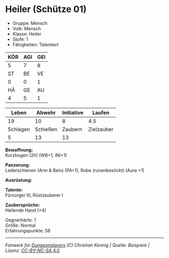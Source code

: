 # Heiler (Schütze 01)  
- Gruppe: Mensch  
- Volk: Mensch  
- Klasse: Heiler  
- Stufe: 1  
- Fähigkeiten: Talentiert  


| KÖR | AGI | GEI |  
| --- | --- | --- |  
| 5   | 7   | 8   |
| ST  | BE  | VE  |  
| 0   | 0   | 1   |
| HÄ  | GE  | AU  |  
| 4   | 5   | 1   |


| Leben    | Abwehr   | Initiative | Laufen     |
| -------- | -------- | ---------- | ---------- |
| 19       | 10       | 8          | 4.5        |
| Schlagen | Schießen | Zaubern    | Zielzauber |
| 5        | 13       | 13         |            |

**Bewaffnung:**  
Kurzbogen (2h) (WB+1, INI+1)

**Panzerung:**  
Lederschienen (Arm & Bein) (PA+1), Robe (runenbestickt) (Aura +1)

**Ausrüstung:**  


**Talente:**  
Fürsorger III, Rüstzauberer I

**Zaubersprüche:**  
Heilende Hand (+4)

Gegnerhärte: 1  
Größe: Normal  
Erfahrungspunkte: 58  



___
*Fanwerk für [Dungeonslayers](https://www.dungeonslayers.net/) (C) Christian Kennig | Quelle: Beispiele | Lizenz: [CC-BY-NC-SA 4.0](https://creativecommons.org/licenses/by-nc-sa/4.0/deed.de)*
